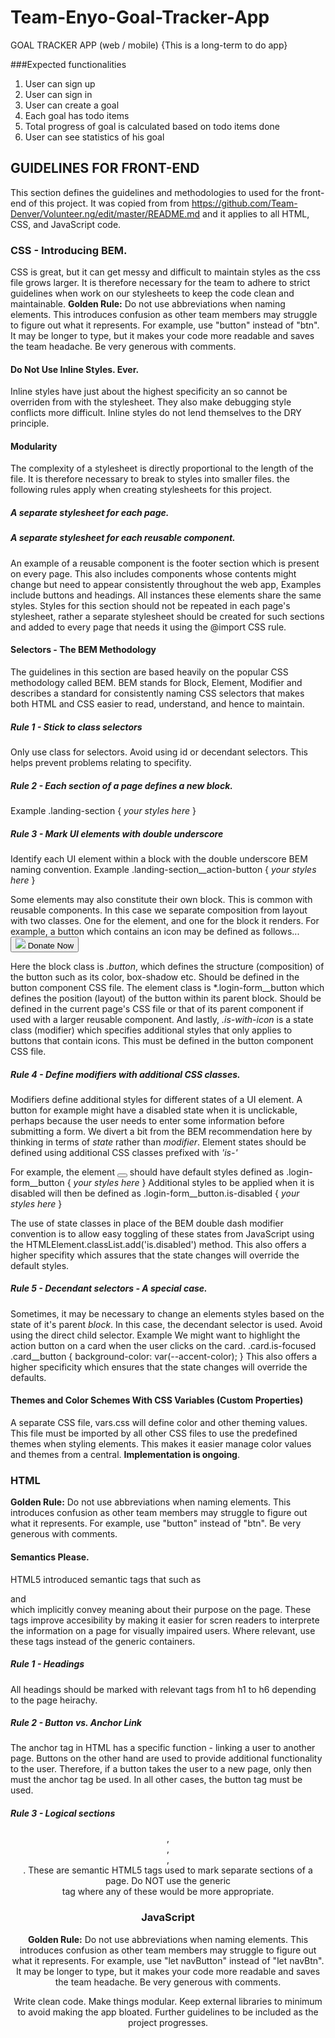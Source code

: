 # Team-Enyo-Goal-Tracker-App

GOAL TRACKER APP (web / mobile) {This is a long-term to do app}

###Expected functionalities
1. User can sign up
2. User can sign in
3. User can create a goal
4. Each goal has todo items
5. Total progress of goal is calculated based on todo items done
6. User can see statistics of his goal


## GUIDELINES FOR FRONT-END
This section defines the guidelines and methodologies to used for the front-end of this project. It was copied from from https://github.com/Team-Denver/Volunteer.ng/edit/master/README.md and it applies to all HTML, CSS, and JavaScript code.

### CSS - Introducing BEM.
CSS is great, but it can get messy and difficult to maintain styles as the css file grows larger. 
It is therefore necessary for the team to adhere to strict guidelines when work on our stylesheets
to keep the code clean and maintainable.
**Golden Rule:** Do not use abbreviations when naming elements. This introduces confusion as other team members may struggle to figure out what it represents. For example, use "button" instead of "btn". It may be longer to type, but it makes your code more readable and saves the team headache. Be very generous with comments.

#### Do Not Use Inline Styles. Ever.
Inline styles have just about the highest specificity an so cannot be overriden from with the stylesheet. They also make debugging style conflicts more difficult. Inline styles do not lend themselves to the DRY principle.

#### Modularity
The complexity of a stylesheet is directly proportional to the length of the file. 
It is therefore necessary to break to styles into smaller files. the following rules apply when creating stylesheets
for this project.

##### A separate stylesheet for each page.

##### A separate stylesheet for each reusable component.
An example of a reusable component is the footer section which is present on every page. This 
also includes components whose contents might change but need to appear consistently throughout the web app,
Examples include buttons and headings. All instances these elements share the same styles.
Styles for this section should not be repeated in each page's stylesheet, rather a separate stylesheet should be 
created for such sections and added to every page that needs it using the @import CSS rule.

#### Selectors - The BEM Methodology
The guidelines in this section are based heavily on the popular CSS methodology called BEM.
BEM stands for Block, Element, Modifier and describes a standard for consistently naming CSS selectors that makes
both HTML and CSS easier to read, understand, and hence to maintain.

##### Rule 1 - Stick to class selectors
Only use class for selectors. Avoid using id or decendant selectors. This helps prevent problems relating to specifity.

##### Rule 2 - Each section of a page defines a new block.
Example
.landing-section {
  *your styles here*
}

##### Rule 3 - Mark UI elements with double underscore
Identify each UI element within a block with the double underscore BEM naming convention.
Example
.landing-section__action-button {
  *your styles here*
}

Some elements may also constitute their own block. This is common with reusable components.
In this case we separate composition from layout with two classes. One for the element, and one for the block it renders.
For example, a button which contains an icon may be defined as follows...
<button class="button is-with-icon login-form__button">
  <img src="debit-card.png" class="button__icon">
  Donate Now
</button>

Here the block class is *.button*, which defines the structure (composition) of the button such as its color, box-shadow etc. Should be defined in the button component CSS file.
The element class is *.login-form__button which defines the position (layout) of the button within its parent block. Should be defined in the current page's CSS file or that of its parent component if used with a larger reusable component.
And lastly, *.is-with-icon* is a state class (modifier) which specifies additional styles that only applies to buttons that contain icons. This must be defined in the button component CSS file.

##### Rule 4 - Define modifiers with additional CSS classes.
Modifiers define additional styles for different states of a UI element.
A button for example might have a disabled state when it is unclickable, perhaps because the user needs to enter
some information before submitting a form.
We divert a bit from the BEM recommendation here by thinking in terms of *state* rather than *modifier*. 
Element states should be defined using additional CSS classes prefixed with *'is-'*

For example, the element
<button class="login-form__button is-disabled"></button>
should have default styles defined as 
.login-form__button {
  *your styles here*
}
Additional styles to be applied when it is disabled will then be defined as
.login-form__button.is-disabled {
  *your styles here*
}

The use of state classes in place of the BEM double dash modifier convention is to allow easy toggling of these
states from JavaScript using the HTMLElement.classList.add('is.disabled') method. This also offers a higher specifity which assures that the state changes will override the default styles.

##### Rule 5 - Decendant selectors - A special case.
Sometimes, it may be necessary to change an elements styles based on the state of it's parent *block*.
In this case, the decendant selector is used. Avoid using the direct child selector.
Example
We might want to highlight the action button on a card when the user clicks on the card.
.card.is-focused .card__button {
  background-color: var(--accent-color);
}
This also offers a higher specificity which ensures that the state changes will override the defaults.

#### Themes and Color Schemes With CSS Variables (Custom Properties)
A separate CSS file, vars.css will define color and other theming values. This file must be imported by all other CSS files to use the predefined themes when styling elements. This makes it easier manage color values and themes from a central. **Implementation is ongoing**.

### HTML
**Golden Rule:** Do not use abbreviations when naming elements. This introduces confusion as other team members may struggle to figure out what it represents. For example, use "button" instead of "btn". Be very generous with comments.

#### Semantics Please.
HTML5 introduced semantic tags that such as <section> and <footer> which implicitly convey meaning about their
purpose on the page. These tags improve accesibility by making it easier for scren readers to interprete 
the information on a page for visually impaired users.
Where relevant, use these tags instead of the generic containers.

##### Rule 1 - Headings
All headings should be marked with relevant tags from h1 to h6 depending to the page heirachy.

##### Rule 2 - Button vs. Anchor Link
The anchor tag in HTML has a specific function - linking a user to another page. Buttons on the other hand are used to provide additional functionality to the user. Therefore, if a button takes the user to a new page, only then must the anchor tag be used. In all other cases, the button tag must be used.

##### Rule 3 - Logical sections
<header>, <section>, <aside>, <footer>. These are semantic HTML5 tags used to mark separate sections of a page. Do NOT use the generic <div> tag where any of these would be more appropriate.

### JavaScript
**Golden Rule:** Do not use abbreviations when naming elements. This introduces confusion as other team members may struggle to figure out what it represents. For example, use "let navButton" instead of "let navBtn". It may be longer to type, but it makes your code more readable and saves the team headache. Be very generous with comments.

Write clean code. Make things modular. Keep external libraries to minimum to avoid making the app bloated.
Further guidelines to be included as the project progresses.
